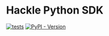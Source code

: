 # Hackle Python SDK

[![tests](https://github.com/hackle-io/hackle-python-sdk/actions/workflows/test.yml/badge.svg)](https://github.com/hackle-io/hackle-python-sdk/actions/workflows/test.yml)
[![PyPI - Version](https://img.shields.io/pypi/v/hackle-sdk)](https://pypi.org/project/hackle-sdk/)
